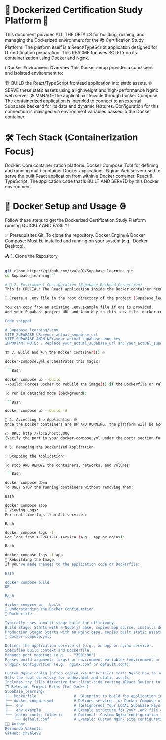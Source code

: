 # 🐳 Dockerized Certification Study Platform 🚀

This document provides ALL THE DETAILS for building, running, and managing the Dockerized environment for the 📚 Certification Study Platform. The platform itself is a React/TypeScript application designed for IT certification preparation. This README focuses SOLELY on its containerization using Docker and Nginx.

ℹ️ Docker Environment Overview
This Docker setup provides a consistent and isolated environment to:

🏗️ BUILD the React/TypeScript frontend application into static assets.
🌐 SERVE these static assets using a lightweight and high-performance Nginx web server.
⚙️ MANAGE the application lifecycle through Docker Compose.
The containerized application is intended to connect to an external Supabase backend for its data and dynamic features. Configuration for this connection is managed via environment variables passed to the Docker container.

# 🛠️ Tech Stack (Containerization Focus)
Docker: Core containerization platform.
Docker Compose: Tool for defining and running multi-container Docker applications.
Nginx: Web server used to serve the built React application from within a Docker container.
React & TypeScript: The application code that is BUILT AND SERVED by this Docker environment.

# 🚀 Docker Setup and Usage ⚙️
Follow these steps to get the Dockerized Certification Study Platform running QUICKLY AND EASILY!

✅ Prerequisites
Git: To clone the repository.
Docker Engine & Docker Compose: Must be installed and running on your system (e.g., Docker Desktop).

📥 1. Clone the Repository

```Bash

git clone https://github.com/rvale92/Supabase_learning.git
cd Supabase_learning```

# 🔑 2. Environment Configuration (Supabase Backend Connection)
This is CRUCIAL! The React application inside the Docker container needs to connect to your Supabase backend.

📝 Create a .env file in the root directory of the project (Supabase_learning/.env).

You can copy from an existing .env.example file if one is provided.
Add your Supabase project URL and Anon Key to this .env file. docker-compose.yml is typically configured to read this file. Ensure variable names match your application's needs (e.g., prefixed with VITE_ for Vite projects):

Code snippet

# Supabase_learning/.env
VITE_SUPABASE_URL=your_actual_supabase_url
VITE_SUPABASE_ANON_KEY=your_actual_supabase_anon_key
IMPORTANT NOTE: ⚠️ Replace your_actual_supabase_url and your_actual_supabase_anon_key with YOUR project's specific credentials from your Supabase dashboard.

🏗️ 3. Build and Run the Docker Container(s) 🔥

docker-compose.yml orchestrates this magic!

```Bash

docker compose up --build
--build: Forces Docker to rebuild the image(s) if the Dockerfile or related context has changed. Omit this to start faster if no code/config changes were made.

To run in detached mode (background):

```Bash

docker compose up --build -d

🔗 4. Accessing the Application 🌐
Once the Docker containers are UP AND RUNNING, the platform will be accessible via your web browser:

👉 URL: http://localhost:3000
(Verify the port in your docker-compose.yml under the ports section for the Nginx/app service.)

⚙️ 5. Managing the Dockerized Application

🛑 Stopping the Application:

To stop AND REMOVE the containers, networks, and volumes:

```Bash

docker compose down
To ONLY STOP the running containers without removing them:

Bash

docker compose stop
📜 Viewing Logs:
For real-time logs from ALL services:

Bash

docker compose logs -f
For logs from a SPECIFIC service (e.g., app or nginx):

Bash

docker compose logs -f app
🔄 Rebuilding the Image:
If you've made changes to the application code or Dockerfile:

Bash

docker compose build
OR

Bash

docker compose up --build
🧠 Understanding the Docker Configuration
📄 Dockerfile:

Typically uses a multi-stage build for efficiency.
Build Stage: Starts with a Node.js base, copies app source, installs dependencies (npm install or yarn), and builds the React app (npm run build). Environment variables (like VITE_SUPABASE_URL) are passed here using ARG and ENV to be included in the static build.
Production Stage: Starts with an Nginx base, copies built static assets from the build stage, and applies custom Nginx configuration.
📄 docker-compose.yml:

Defines the application service(s) (e.g., an app or nginx service).
Specifies build context and Dockerfile.
Manages port mappings (e.g., - "3000:80").
Passes build arguments (args) or environment variables (environment or env_file: .env) into the Docker build process or container runtime.
⚙️ Nginx Configuration (e.g., nginx.conf or default.conf):

Custom Nginx config (often copied via Dockerfile) tells Nginx how to serve the React app.
Sets the root directory for index.html and static assets.
Includes try_files directive for client-side routing (React Router) to work seamlessly.
🗂️ Relevant Project Files (for Docker)
Supabase_learning/
├── Dockerfile                 #  Blueprint to build the application image 🖼️
├── docker-compose.yml         # Defines services for Docker Compose ⚙️
├── .env                       # (Gitignored) Your LOCAL Supabase keys, etc. 🔑
├── .env.example               # Example structure for your .env file 📋
└── (nginx-config-folder)/     # Optional: Custom Nginx configuration files 📄
    └── default.conf           # Example: Custom Nginx site configuration
👨‍💻 Author
Reimundo Valentin
GitHub: @rvale92
